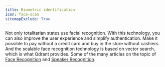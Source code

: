 ```yaml
---
title: Biometric identification
icon: face-scan
sitemapExclude: True
---
```


Not only totalitarian states use facial recognition. 
With this technology, you can also improve the user experience and simplify authentication.
Make it possible to pay without a credit card and buy in the store without cashiers.
And the scalable face recognition technology is based on vector search, which is what Qdrant provides.
Some of the many articles on the topic of [Face Recognition](https://arxiv.org/abs/1810.06951v1) and [Speaker Recognition](https://arxiv.org/abs/2003.11982).